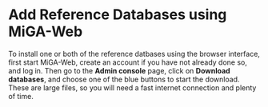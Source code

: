 # Add Reference Databases using MiGA-Web

To install one or both of the reference datbases using the browser interface, first start MiGA-Web, create an account if you have not already done so, and log in. Then go to the **Admin console** page, click on **Download databases**, and choose one of the blue buttons to start the download. These are large files, so you will need a fast internet connection and plenty of time.

